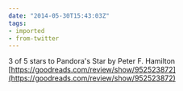 ```yaml
---
date: "2014-05-30T15:43:03Z"
tags:
- imported
- from-twitter
---
```

3 of 5 stars to Pandora's Star by Peter F. Hamilton [https://goodreads.com/review/show/952523872](https://goodreads.com/review/show/952523872)
